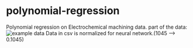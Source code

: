# polynomial-regression
Polynomial regression on Electrochemical machining data.
part of the data:
![example data](https://user-images.githubusercontent.com/79338815/110045217-a5582000-7d4a-11eb-8255-22988ae5b544.JPG)
Data in csv is normalized for neural network.(1045 --> 0.1045)
